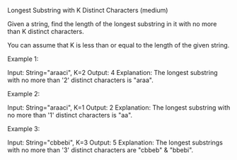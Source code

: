 Longest Substring with K Distinct Characters (medium)

Given a string, find the length of the longest substring in it with no more than K distinct characters.

You can assume that K is less than or equal to the length of the given string.

Example 1:

Input: String="araaci", K=2
Output: 4
Explanation: The longest substring with no more than '2' distinct characters is "araa".

Example 2:

Input: String="araaci", K=1
Output: 2
Explanation: The longest substring with no more than '1' distinct characters is "aa".

Example 3:

Input: String="cbbebi", K=3
Output: 5
Explanation: The longest substrings with no more than '3' distinct characters are "cbbeb" & "bbebi".
